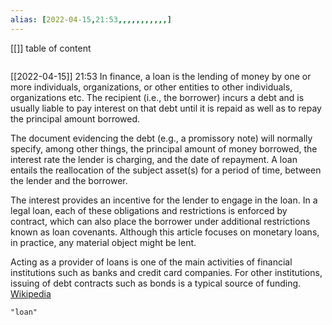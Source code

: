 ```yaml
---
alias: [2022-04-15,21:53,,,,,,,,,,,]
---
```

[[]]
table of content
```toc
```

[[2022-04-15]] 21:53
In finance, a loan is the lending of money by one or more individuals, organizations, or other entities to other individuals, organizations etc. The recipient (i.e., the borrower) incurs a debt and is usually liable to pay interest on that debt until it is repaid as well as to repay the principal amount borrowed.

The document evidencing the debt (e.g., a promissory note) will normally specify, among other things, the principal amount of money borrowed, the interest rate the lender is charging, and the date of repayment. A loan entails the reallocation of the subject asset(s) for a period of time, between the lender and the borrower.

The interest provides an incentive for the lender to engage in the loan. In a legal loan, each of these obligations and restrictions is enforced by contract, which can also place the borrower under additional restrictions known as loan covenants. Although this article focuses on monetary loans, in practice, any material object might be lent.

Acting as a provider of loans is one of the main activities of financial institutions such as banks and credit card companies. For other institutions, issuing of debt contracts such as bonds is a typical source of funding.
[Wikipedia](https://en.wikipedia.org/wiki/Loan)
```query
"loan"
```